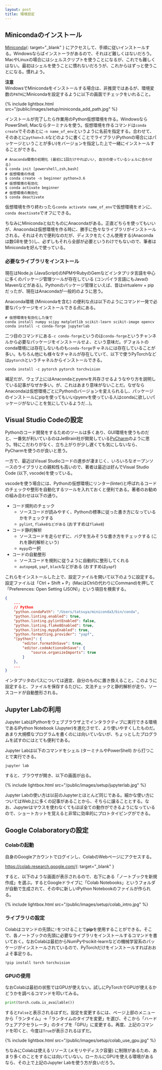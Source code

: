 ```yaml
---
layout: post
title: 環境設定
---
```


## Minicondaのインストール

[Miniconda](https://docs.conda.io/en/latest/miniconda.html){: target="_blank" } にアクセスして、手順に従いインストールする。Windowsならばインストーラがあるので、それほど難しくはないだろう。MacやLinuxの場合にはシェルスクリプトを使うことになるが、これでも難しくはない。最初はシェルを使うことに慣れないだろうが、これからはずっと使うことになる。慣れよう。

**注意**  
WindowsでMinicondaをインストールする場合は、非推奨ではあるが、環境変数の`PATH`にMinicondaを設定するように以下の画面でチェックをいれること。

{% include lightbox.html src="/public/images/setup/miniconda_add_path.jpg" %}

インストールが完了したら作業用のPython仮想環境を作る。WindowsならPowerShell, Macならターミナルを使う。仮想環境を作るコマンドは`conda create`でそのあとに`-n name_of_env`というように名前を指定する。合わせて、そのあとに`python=3.6`などのように書くことでライブラリ(Pythonの場合にはパッケージということが多い)をバージョンを指定した上で一緒にインストールすることができる。

```shell
# Anaconda環境の初期化 (最初に1回だけやればいい, 自分の使っているシェルに合わせる)
$ conda init [powershell,zsh,bash]
# 仮想環境の作成
$ conda create -n beginner python=3.6
# 仮想環境の有効化
$ conda activate beginner
# 仮想環境の無効化
$ conda deactivate
```

仮想環境を作り終わったら`conda activate name_of_env`で仮想環境をオンに、`conda deactivate`でオフにできる。

ちなみにMinicondaと似たものにAnacondaがある。正直どちらを使ってもいいが、Anacondaは仮想環境を作る時に、勝手に色々なライブラリがインストールされる。それはそれで便利なのだが、ディスクをたくさん使用する(Anacondaは数GBを使う)し、必ずしもそれら全部が必要というわけでもないので、筆者はMinicondaを好んで使っている。

### 必要なライブラリをインストール

現在はNode.js (JavaScript)のNPMやRubyのGemなどインタプリタ言語を中心に多くのパッケージ管理ツールが存在している (コンパイラ言語にもJavaのMavenなどがある)。Pythonのパッケージ管理といえば、昔はvirtualenv + pipだったが、現在はAnacondaが一般的のように思う。

Anaconda環境 (Minicondaを含む) の便利な点は以下のようにコマンド一発で必要なパッケージをインストールできる点にある。

```shell
# 仮想環境を有効化した後で
conda install numpy scipy matplotlib scikit-learn scikit-image opencv
conda install -c conda-forge jupyterlab
```

二つ目のコマンドにある`-c conda-forge`というのは`conda-forge`というチャンネルから必要なパッケージをインストールせよ、という意味だ。デフォルトのconda環境には存在しないものも`conda-forge`チャネルには存在していることが多い。もちろん他にも様々なチャネルが存在していて、以下で使うPyTorchなどは`pytorch`というチャネルからインストールできる。

```shell
conda install -c pytorch pytorch torchvision
```

補足だが、ウェブ上にはAnacondaとpyenvを共存させるようなやり方を説明している記事がなぜか多い。が、これはあまり意味がないことだ。なぜならAnacondaは仮想環境ごとにPythonのバージョンを変えられるし、パッケージのインストールにpipを使ってもいい(pyenvを使っている人はcondaに欲しいパッケージがないことを気にしているようだ...)。

## Visual Studio Codeの設定

Pythonのコード開発をするためのツールは多くあり、GUI環境を使うものだと、一番気が利いているのはJetBrain社が開発している[PyCharm](https://www.jetbrains.com/ja-jp/pycharm/)のように思う。特にこだわりがなく、立ち上がりが少し遅くても気にしないなら、PyCharmを使うのが良いと思う。

一方で、最近はVisual Studioコードの進歩が凄まじく、いろいろなオープンソースのライブラリとの親和性も高いので、著者は最近は好んでVisual Studio Code (以下, vscode)を使っている。

vscodeを使う場合には、Pythonの仮想環境にリンター(linter)と呼ばれるコードのチェックや整形を自動化するツールを入れておくと便利である。著者のお勧めの組み合わせは以下の通り。

* コード規則のチェック
  * ソースコードが読みやすく、Pythonの標準に従った書き方になっているかをチェックする
  * `pylint`, `flake8などがある` (おすすめは`flake8`)
* コード静的解析
  * ソースコードを走らせずに、バグを生みそうな書き方をチェックする (これを静的解析という)
  * `mypy`の一択
* コードの自動整形
  * ソースコードを規則に従うように自動的に整形してくれる
  * `autopep8`, `yapf`, `black`などがある (おすすめは`yapf`)

これらをインストールした上で、設定ファイルを開いて以下のように設定する。設定ファイルは「Ctrl + Shift + P」(MacはCtrlの代わりにCommand)を押して「Preferences: Open Setting (JSON)」という項目を検索する。

```json
{
    ...
    // Python
    "python.condaPath": "/Users/tatsuya/miniconda3/bin/conda",
    "python.linting.enabled": true,
    "python.linting.pylintEnabled": false,
    "python.linting.flake8Enabled": true,
    "python.linting.mypyEnabled": true,
    "python.formatting.provider": "yapf",
    "[python]": {
        "editor.formatOnSave": true,
        "editor.codeActionsOnSave": {
            "source.organizeImports": true
        }
    },
    ...
}
```

インタプリタのパスについては適宜、自分のものに置き換えること。このように設定すると、ファイルを保存するたびに、文法チェックと静的解析が走り、ソースコードが自動整形される。

## Jupyter Labの利用

Jupyter LabはPythonをウェブブラウザ上でインタラクティブに実行できる環境であるIPython Notebook (Jupyter)を進化させて、より使いやすくしたものだ。あまり大規模なプログラムを書くのには向いていないが、ちょっとしたプログラムを試すのにはとても便利である。

Jupyter Labは以下のコマンドをシェル (ターミナルやPowerShell) から打つことで実行できる。

```shell
jupyter lab
```

すると、ブラウザが開き、以下の画面が出る。

{% include lightbox.html src="/public/images/setup/jupyterlab.jpg" %}

Jupyter Labの使い方は以前のJupyterとほとんど同じである。細かな使い方についてはWeb上に多くの記事があることから、そちらに譲ることとする。なお、Jupyterはマウスを使わなくてもほぼ全ての動作ができるようになっているので、ショートカットを覚えると非常に効率的にプロトタイピングができる。

## Google Colaboratoryの設定

### Colabの起動

自身のGoogleアカウントでログインし、ColabのWebページにアクセスする。

<https://colab.research.google.com/>{: target="_blank" }

すると、以下のような画面が表示されるので、右下にある「ノートブックを新規作成」を選ぶ。するとGoogleドライブに「Colab Notebooks」というフォルダが自動で生成されて、その中に新しいIPython Notebookのファイルが作られる。

{% include lightbox.html src="/public/images/setup/colab_intro.jpg" %}

### ライブラリの設定

Colabはコマンドの先頭に`!`をつけることで**pip**を使用することができる。そこで、各ノートブックの先頭に必要なライブラリをインストールするコマンドを書いておく。なおColabは最初からNumPyやscikit-learnなどの機械学習系のパッケージがインストールされているので、PyTorchだけをインストールすればおおよそ事足りる。

```shell
!pip install torch torchvision
```

### GPUの使用

なおColabは最初の状態ではGPUが使えない。試しにPyTorchでGPUが使えるかどうかを調べるコマンドを叩いてみる。

```python
print(torch.cuda.is_available())
```

すると`False`と表示されるはずだ。設定を変更するには、ページ上部のメニューから「ランタイム」→「ランタイムのタイプを変更」を選び、そこから「ハードウェアアクセラレータ」のタイプを「GPU」に変更する。再度、上記のコマンドを叩くと、今度は`True`が表示されるはずだ。

{% include lightbox.html src="/public/images/setup/colab_use_gpu.jpg" %}

ちなみにColabは使えるリソース (メモリやディスク容量) に制限があるため、あまり多くのことをするには向いていない。ローカルにGPUを使える環境があるなら、その上で上記のJupyter Labを使う方が良いだろう。
